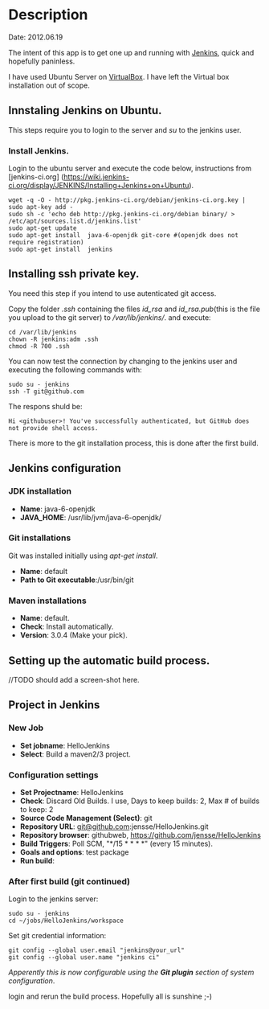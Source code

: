 Description
===========
Date: 2012.06.19

The intent of this app is to get one up and running with [Jenkins](http://jenkins-ci.org/), quick
and hopefully paninless.

I have used Ubuntu Server on [VirtualBox](https://www.virtualbox.org/). I have left the Virtual box installation out of scope.


## Innstaling Jenkins on Ubuntu.

This steps require you to login to the server and _su_ to the jenkins user.

### Install Jenkins.

Login to the ubuntu server and execute the code below, instructions from
[jenkins-ci.org] (https://wiki.jenkins-ci.org/display/JENKINS/Installing+Jenkins+on+Ubuntu).
	
	wget -q -O - http://pkg.jenkins-ci.org/debian/jenkins-ci.org.key | sudo apt-key add -
	sudo sh -c 'echo deb http://pkg.jenkins-ci.org/debian binary/ > /etc/apt/sources.list.d/jenkins.list'
	sudo apt-get update
	sudo apt-get install  java-6-openjdk git-core #(openjdk does not require registration) 
	sudo apt-get install  jenkins 
	
	
	
## Installing ssh private key.

You need this step if you intend to use autenticated git access.

Copy the folder _.ssh_ containing the files _id_rsa_ and _id_rsa.pub_(this is the file you upload to the git server)
to _/var/lib/jenkins/_. and execute:


	cd /var/lib/jenkins  
	chown -R jenkins:adm .ssh  
	chmod -R 700 .ssh  

You can now test the connection by changing to the jenkins user and executing the following commands with:

	sudo su - jenkins
	ssh -T git@github.com	

The respons shuld be:  

	Hi <githubuser>! You've successfully authenticated, but GitHub does not provide shell access.

There is more to the git installation process, this is done after the first build.
 
## Jenkins configuration

	
### JDK installation

*	__Name__: java-6-openjdk
*	__JAVA_HOME__: /usr/lib/jvm/java-6-openjdk/

### Git installations

Git was installed initially using _apt-get install_.

*	__Name__: default
*	__Path to Git executable__:/usr/bin/git

### Maven installations

*	__Name__: default.
*	__Check__: Install automatically.
*	__Version__: 3.0.4 (Make your pick).	
 
## Setting up the automatic build process.

//TODO should add a screen-shot here.


## Project  in Jenkins


### New Job

*	__Set jobname__:  HelloJenkins
*	__Select__: Build a maven2/3 project.

### Configuration settings

*	__Set Projectname__: HelloJenkins
*	__Check__: Discard Old Builds.  I use, Days to keep builds: 2, Max # of builds to keep: 2
*	__Source Code Management (Select)__: git
*	__Repository URL__: git@github.com:jensse/HelloJenkins.git
*	__Repository browser__: githubweb, https://github.com/jensse/HelloJenkins
*	__Build Triggers__: Poll SCM, "*/15 * * * *" (every 15 minutes).
*	__Goals and options__: test package
*	__Run  build__: 

### After first build (git continued)

Login to the jenkins server:
	
	sudo su - jenkins
	cd ~/jobs/HelloJenkins/workspace
	
Set git credential information:
	
	git config --global user.email "jenkins@your_url"
	git config --global user.name "jenkins ci"

_Apperently this is now configurable using the __Git plugin__ section of system configuration_.
	
login and rerun the build process. Hopefully all is sunshine ;-)
	

